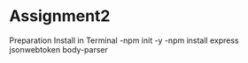 # Assignment2

Preparation Install in Terminal
-npm init -y
-npm install express jsonwebtoken body-parser
